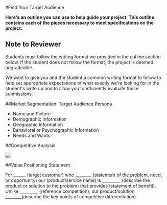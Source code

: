
#Find Your Target Audience

**Here's an outline you can use to help guide your project.  This outline contains each of the pieces necessary to meet specifications on the project.**

## Note to Reviewer

Students must follow the writing format we provided in the outline section below. If the student does not follow the format, the project is deemed ungradeable.

We want to give you and the student a common writing format to follow to help set appropriate expectations of what exactly we're looking for in the student's write up and to allow you to efficiently evaluate these submissions.

##Market Segmentation: Target Audience Persona

* Name and Picture
* Demographic Information
* Geographic Information
* Behavioral or Psychographic Information
* Needs and Wants

##Competitive Analysis

![](http://s13.postimg.org/8rz6h5b1z/competitive_matrix.png)


##Value Positioning Statement

For ______ (target customer) who ________ (statement of the problem, need, or opportunity) our (product/service name) is _________ (describe the product or solution to the problem) that provides (statement of benefit).  Unlike _________ (reference competition), our product/solution ________(describe the key points of competitive differentiation)
